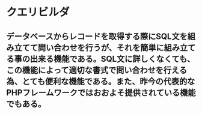 # クエリビルダ

## データベースからレコードを取得する際にSQL文を組み立てて問い合わせを行うが、それを簡単に組み立てる事の出来る機能である。SQL文に詳しくなくても、この機能によって適切な書式で問い合わせを行える為、とても便利な機能である。また、昨今の代表的なPHPフレームワークではおおよそ提供されている機能でもある。
